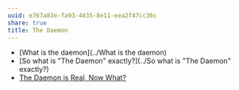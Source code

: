 ```yaml
---
uuid: e767a83e-fa93-4435-8e11-eea2f47cc36c
share: true
title: The Daemon
---
```

* [What is the daemon](../What is the daemon)
* [So what is "The Daemon"  exactly?](../So what is "The Daemon"  exactly?)
* [The Daemon is Real, Now What?](../952abb04-36df-4913-ace1-651763fa1c88)